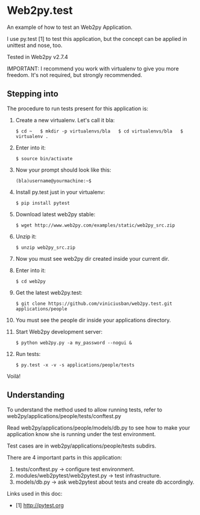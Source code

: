 Web2py.test
===========


An example of how to test an Web2py Application.

I use py.test [1] to test this application, but the concept can be applied in unittest and nose, too.

Tested in Web2py v2.7.4

IMPORTANT: I recommend you work with virtualenv to give you more freedom. It's not required, but strongly recommended.



## Stepping into

The procedure to run tests present for this application is:


1. Create a new virtualenv. Let's call it bla:

    `
    $ cd ~  
    $ mkdir -p virtualenvs/bla  
    $ cd virtualenvs/bla  
    $ virtualenv .  
    `

1. Enter into it:

    `
    $ source bin/activate
    `

1. Now your prompt should look like this:

    `
    (bla)username@yourmachine:~$
    `

1. Install py.test just in your virtualenv:

    `
    $ pip install pytest
    `

1. Download latest web2py stable:

    `
    $ wget http://www.web2py.com/examples/static/web2py_src.zip
    `

1. Unzip it:

    `
    $ unzip web2py_src.zip
    `

1. Now you must see web2py dir created inside your current dir.
1. Enter into it:

    `
    $ cd web2py
    `

1. Get the latest web2py.test:

    `
    $ git clone https://github.com/viniciusban/web2py.test.git applications/people
    `

1. You must see the people dir inside your applications directory.
1. Start Web2py development server:

    `
    $ python web2py.py -a my_password --nogui &
    `

1. Run tests:

    `
    $ py.test -x -v -s applications/people/tests
    `

Voilà!




## Understanding

To understand the method used to allow running tests, refer to web2py/applications/people/tests/conftest.py

Read web2py/applications/people/models/db.py to see how to make your application know she is running under the test environment.

Test cases are in web2py/applications/people/tests subdirs.


There are 4 important parts in this application:

1. tests/conftest.py -> configure test environment.
1. modules/web2pytest/web2pytest.py -> test infrastructure.
1. models/db.py -> ask web2pytest about tests and create db accordingly.


Links used in this doc:

- [1] http://pytest.org

